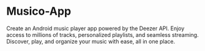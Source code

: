 # Musico-App
Create an Android music player app powered by the Deezer API. Enjoy access to millions of tracks, personalized playlists, and seamless streaming. Discover, play, and organize your music with ease, all in one place.
